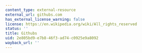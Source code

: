 ```yaml
---
content_type: external-resource
external_url: githubs.com
has_external_license_warning: false
license: https://en.wikipedia.org/wiki/All_rights_reserved
status: ''
title: Githubs
uid: 2e805bd9-e7b8-46f3-ad74-c0925e9a8092
wayback_url: ''
---
```

